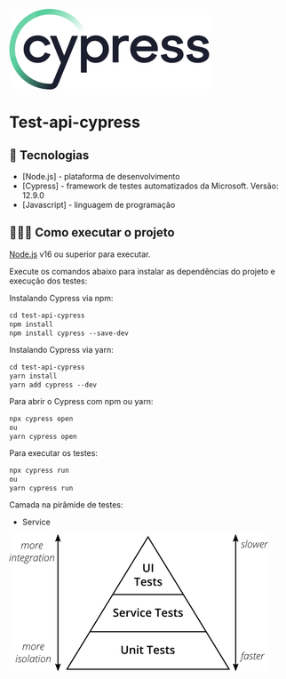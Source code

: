 
![](cypress.webp)
# Test-api-cypress

## 🚀 Tecnologias

- [Node.js] - plataforma de desenvolvimento
- [Cypress] - framework de testes automatizados da Microsoft. Versão: 12.9.0
- [Javascript] - linguagem de programação

## 👨🏻‍💻 Como executar o projeto

[Node.js](https://nodejs.org/) v16 ou superior para executar.

Execute os comandos abaixo para instalar as dependências do projeto e execução dos testes:

Instalando Cypress via npm:
```
cd test-api-cypress
npm install
npm install cypress --save-dev

```

Instalando Cypress via yarn:
```
cd test-api-cypress
yarn install
yarn add cypress --dev
```

Para abrir o Cypress com npm ou yarn:
```
npx cypress open
ou
yarn cypress open
```

Para executar os testes:
```
npx cypress run
ou
yarn cypress run 
```

Camada na pirâmide de testes:

- Service

![](layer_test.jpg)

```
